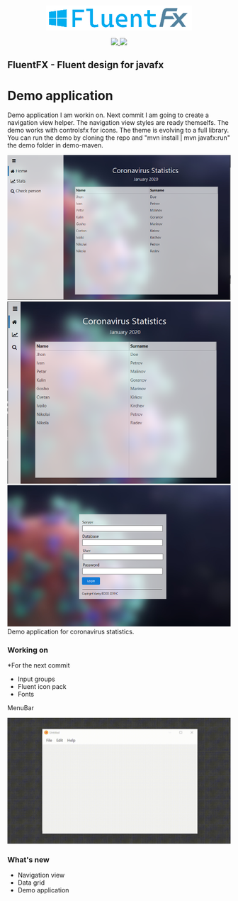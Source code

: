 <p align="center">
    <img src="./logo.png"/>
</div>

<p align="center">
    <a href="LICENSE">
      <img src="https://img.shields.io/badge/License-MIT-yellow.svg">
    </a>
    <a href="LICENSE">
      <img src="https://badges.frapsoft.com/os/v1/open-source.svg?v=102">
    </a>
</p>

## FluentFX - Fluent design for javafx

# Demo application

Demo application I am workin on. Next commit I am going to create a navigation view helper. The navigation view styles are ready themselfs. The demo works with controlsfx for icons. The theme is evolving to a full library. You can run the demo by cloning the repo and "mvn install | mvn javafx:run" the demo folder in demo-maven.

<img src="./demo-covid.PNG"/>
<img src="./demo-2-covid.PNG"/>
<img src="./login-demo.png"/>
Demo application for coronavirus statistics.

### Working on

*For the next commit


<ul>
<li>Input groups</li>
<li>Fluent icon pack</li>
<li>Fonts</li>
</ul>

MenuBar

![Gif](https://github.com/Ivan-Kalatchev/FluentFX/blob/master/menu.gif?raw=true)

### What's new

<ul>
<li>Navigation view</li>
<li>Data grid</li>
<li>Demo application</li>
</ul>
